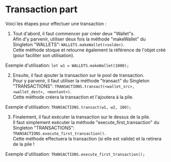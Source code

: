 # Transaction part
Voici les étapes pour effectuer une transaction :

1) Tout d'abord, il faut commencer par créer deux "Wallet"s. \
Afin d'y parvenir, utiliser deux fois la méthode "makeWallet" du Singleton "WALLETS": `WALLETS.makeWallet(<solde>)`. \
Cette méthode stoque et retourne également la référence de l'objet créé (pour faciliter son utilisation).

Exemple d'utilisation: `let w1 = WALLETS.makeWallet(1000);`

2) Ensuite, il faut ajouter la transaction sur le pool de transaction. \
Pour y parvenir, il faut utiliser la méthode "transact" du Singleton "TRANSACTIONS": `TRANSACTIONS.transact(<wallet_src>, <wallet_dest>, <montant>)`. \
Cette méthode créera la transaction et l'ajoutera à la pile.

Exemple d'utilisation: `TRANSACTIONS.transact(w1, w2, 100);`

3) Finalement, il faut exécuter la transaction sur le dessus de la pile. \
Il faut simplement exécuter la méthode "execute_first_transaction" du Singleton "TRANSACTIONS": `TRANSACTIONS.execute_first_transaction()`. \
Cette méthode effectuera la transaction (si elle est valide) et la retirera de la pile !

Exemple d'utilisation: `TRANSACTIONS.execute_first_transaction();`
